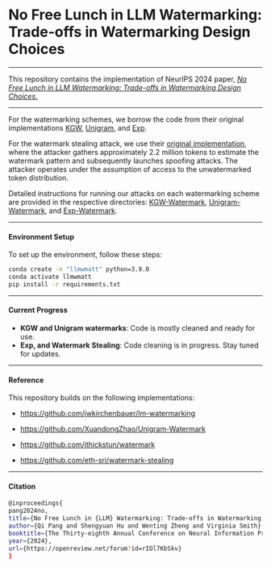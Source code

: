 # No Free Lunch in LLM Watermarking: Trade-offs in Watermarking Design Choices

----

This repository contains the implementation of NeurIPS 2024 paper, [*No Free Lunch in LLM Watermarking: Trade-offs in Watermarking Design Choices.*](https://openreview.net/pdf?id=rIOl7KbSkv])


----

For the watermarking schemes, we borrow the code from their original implementations [KGW](https://github.com/jwkirchenbauer/lm-watermarking), [Unigram](https://github.com/XuandongZhao/Unigram-Watermark), and [Exp](https://github.com/jthickstun/watermark).

For the watermark stealing attack, we use their [original implementation](https://github.com/eth-sri/watermark-stealing), where the attacker gathers approximately 2.2 million tokens to estimate the watermark pattern and subsequently launches spoofing attacks.
The attacker operates under the assumption of access to the unwatermarked token distribution.

Detailed instructions for running our attacks on each watermarking scheme are provided in the respective directories: [KGW-Watermark](./KGW-Watermark/), [Unigram-Watermark](./Unigram-Watermark/), and [Exp-Watermark](./Exp-Watermark/).

----
#### Environment Setup
To set up the environment, follow these steps:
```bash
conda create -n "llmwmatt" python=3.9.0
conda activate llmwmatt
pip install -r requirements.txt

```

----
#### Current Progress
* **KGW and Unigram watermarks**: Code is mostly cleaned and ready for use.
* **Exp, and Watermark Stealing**: Code cleaning is in progress. Stay tuned for updates.
----

#### Reference

This repository builds on the following implementations:

* https://github.com/jwkirchenbauer/lm-watermarking

* https://github.com/XuandongZhao/Unigram-Watermark

* https://github.com/jthickstun/watermark

* https://github.com/eth-sri/watermark-stealing

----

#### Citation

```bash
@inproceedings{
pang2024no,
title={No Free Lunch in {LLM} Watermarking: Trade-offs in Watermarking Design Choices},
author={Qi Pang and Shengyuan Hu and Wenting Zheng and Virginia Smith},
booktitle={The Thirty-eighth Annual Conference on Neural Information Processing Systems},
year={2024},
url={https://openreview.net/forum?id=rIOl7KbSkv}
}
```